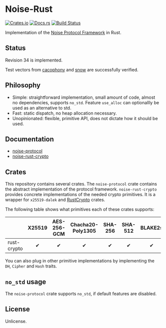 # Noise-Rust

[![Crates.io](https://img.shields.io/crates/v/noise-protocol.svg)](https://crates.io/crates/noise-protocol)
[![Docs.rs](https://docs.rs/noise-protocol/badge.svg)](https://docs.rs/noise-protocol)
[![Build Status](https://travis-ci.org/sopium/noise-rust.svg?branch=master)](https://travis-ci.org/sopium/noise-rust)

Implementation of the [Noise Protocol
Framework](http://noiseprotocol.org) in Rust.

## Status

Revision 34 is implemented.

Test vectors from [cacophony](https://github.com/centromere/cacophony) and [snow](https://github.com/mcginty/snow) are successfully verified.

## Philosophy

* Simple: straightforward implementation, small amount of code, almost no
  dependencies, supports `no_std`. Feature `use_alloc` can optionallly be used
  as an alternative to std.
* Fast: static dispatch, no heap allocation necessary.
* Unopinionated: flexible, primitive API, does not dictate how it should be
  used.

## Documentation

* [noise-protocol](https://docs.rs/noise-protocol)
* [noise-rust-crypto](https://docs.rs/noise-rust-crypto)

## Crates

This repository contains several crates. The `noise-protocol` crate contains the
abstract implementation of the protocol framework. `noise-rust-crypto` provides concrete implementations of
the needed crypto primitives. It is a wrapper for `x25519-dalek` and
[RustCrypto](`https://github.com/RustCrypto`) crates.

The following table shows what primitives each of these crates
supports:

|             | X25519 | AES-256-GCM | Chacha20-Poly1305 | SHA-256 | SHA-512 | BLAKE2s | BLAKE2b |
|-------------|:------:|:-----------:|:-----------------:|:-------:|:-------:|:-------:|:-------:|
| rust-crypto | ✔      | ✔           | ✔                 | ✔       | ✔       | ✔       | ✔       |

You can also plug in other primitive implementations by implementing the `DH`,
`Cipher` and `Hash` traits.

## `no_std` usage

The `noise-protocol` crate supports `no_std`, if default features are
disabled.

## License

Unlicense.
